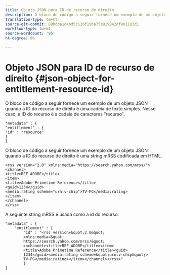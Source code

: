 ```yaml
---
title: Objeto JSON para ID de recurso de direito
description: O bloco de código a seguir fornece um exemplo de um objeto JSON quando a ID do recurso de direito é uma cadeia de texto simples.
translation-type: tm+mt
source-git-commit: 89bdda1d4bd5c126f19ba75a819942df901183d1
workflow-type: tm+mt
source-wordcount: '95'
ht-degree: 0%

---
```



# Objeto JSON para ID de recurso de direito {#json-object-for-entitlement-resource-id}

O bloco de código a seguir fornece um exemplo de um objeto JSON quando a ID do recurso de direito é uma cadeia de texto simples. Nesse caso, a ID do recurso é a cadeia de caracteres &quot;recurso&quot;.

```
"metadata" : { 
"entitlement" : { 
"id" : "resource" 
} 
}
```

O bloco de código a seguir fornece um exemplo de um objeto JSON quando a ID do recurso de direito é uma string mRSS codificada em HTML.

```
<rss version="2.0" xmlns:media="https://search.yahoo.com/mrss/"> 
<channel> 
<title>REF_ADOBE</title> 
<item> 
<title>Adobe Primetime Reference</title> 
<guid>1234</guid> 
<media:rating scheme="urn:v-chip">TV-PG</media:rating> 
</item> 
</channel> 
</rss>
```

A seguinte string mRSS é usada como a id do recurso.

```
"metadata" : { 
    "entitlement" : { 
        "id" : "<rss version=&quot;2.0&quot; 
        xmlns:media=&quot; 
        https://search.yahoo.com/mrss/&quot; 
        ><channel><title>REF_ADOBE</title><item> 
        <title>Adobe Primetime Reference</title><guid> 
        1234</guid><media:rating scheme=&quot;urn:v-chip&quot;> 
        TV-PG</media:rating></item></channel></rss>" 
        } 
} 
```
